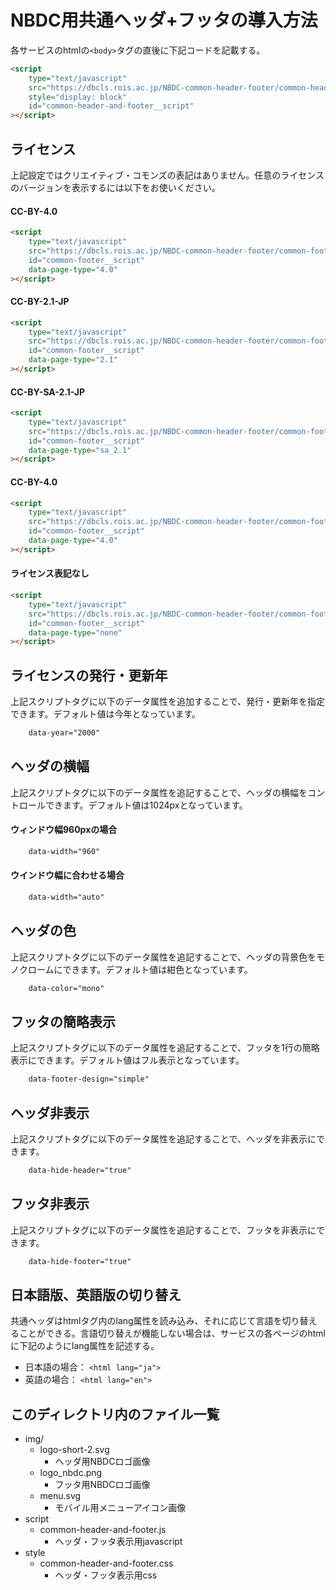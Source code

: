 # NBDC用共通ヘッダ+フッタの導入方法
各サービスのhtmlの`<body>`タグの直後に下記コードを記載する。

``` html
<script
	type="text/javascript"
	src="https://dbcls.rois.ac.jp/NBDC-common-header-footer/common-header-and-footer/script/common-header-and-footer.js"
	style="display: block"
	id="common-header-and-footer__script"
></script>
```

## ライセンス
上記設定ではクリエイティブ・コモンズの表記はありません。任意のライセンスのバージョンを表示するには以下をお使いください。

#### CC-BY-4.0
``` html
<script
	type="text/javascript"
	src="https://dbcls.rois.ac.jp/NBDC-common-header-footer/common-footer/script/common-footer.js"
	id="common-footer__script"
	data-page-type="4.0"
></script>
```

#### CC-BY-2.1-JP
``` html
<script
	type="text/javascript"
	src="https://dbcls.rois.ac.jp/NBDC-common-header-footer/common-footer/script/common-footer.js"
	id="common-footer__script"
	data-page-type="2.1"
></script>
```

#### CC-BY-SA-2.1-JP
``` html
<script
	type="text/javascript"
	src="https://dbcls.rois.ac.jp/NBDC-common-header-footer/common-footer/script/common-footer.js"
	id="common-footer__script"
	data-page-type="sa_2.1"
></script>
```

#### CC-BY-4.0
``` html
<script
	type="text/javascript"
	src="https://dbcls.rois.ac.jp/NBDC-common-header-footer/common-footer/script/common-footer.js"
	id="common-footer__script"
	data-page-type="4.0"
></script>
```

#### ライセンス表記なし
``` html
<script
	type="text/javascript"
	src="https://dbcls.rois.ac.jp/NBDC-common-header-footer/common-footer/script/common-footer.js"
	id="common-footer__script"
	data-page-type="none"
></script>
```


## ライセンスの発行・更新年
上記スクリプトタグに以下のデータ属性を追加することで、発行・更新年を指定できます。デフォルト値は今年となっています。

``` html
	data-year="2000"
```


## ヘッダの横幅
上記スクリプトタグに以下のデータ属性を追記することで、ヘッダの横幅をコントロールできます。デフォルト値は1024pxとなっています。

#### ウィンドウ幅960pxの場合
``` html
	data-width="960"
```

#### ウインドウ幅に合わせる場合
``` html
	data-width="auto"
```


## ヘッダの色
上記スクリプトタグに以下のデータ属性を追記することで、ヘッダの背景色をモノクロームにできます。デフォルト値は紺色となっています。

``` html
	data-color="mono"
```


## フッタの簡略表示
上記スクリプトタグに以下のデータ属性を追記することで、フッタを1行の簡略表示にできます。デフォルト値はフル表示となっています。

``` html
	data-footer-design="simple"
```


## ヘッダ非表示
上記スクリプトタグに以下のデータ属性を追記することで、ヘッダを非表示にできます。

``` html
	data-hide-header="true"
```


## フッタ非表示
上記スクリプトタグに以下のデータ属性を追記することで、フッタを非表示にできます。

``` html
	data-hide-footer="true"
```


## 日本語版、英語版の切り替え
共通ヘッダはhtmlタグ内のlang属性を読み込み、それに応じて言語を切り替えることができる。言語切り替えが機能しない場合は、サービスの各ページのhtmlに下記のようにlang属性を記述する。

- 日本語の場合： `<html lang="ja">`
- 英語の場合： `<html lang="en">`


## このディレクトリ内のファイル一覧
  - img/
    - logo-short-2.svg
      - ヘッダ用NBDCロゴ画像
    - logo_nbdc.png
      - フッタ用NBDCロゴ画像
    - menu.svg
      - モバイル用メニューアイコン画像
  - script
      - common-header-and-footer.js
        - ヘッダ・フッタ表示用javascript
  - style
      - common-header-and-footer.css
        - ヘッダ・フッタ表示用css
